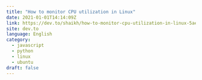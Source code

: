 ```yaml
---
title: "How to monitor CPU utilization in Linux"
date: 2021-01-01T14:14:09Z
link: https://dev.to/shaikh/how-to-monitor-cpu-utilization-in-linux-5aeb?utm_medium=RSS&utm_source=news.12bit.vn
site: dev.to
language: English
category:
  - javascript
  - python
  - linux
  - ubuntu
draft: false
---
```


